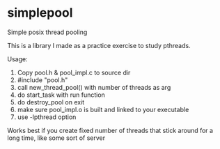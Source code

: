 simplepool
==========

Simple posix thread pooling

This is a library I made as a practice exercise to study pthreads.

Usage:

1. Copy pool.h & pool\_impl.c to source dir
2. #include "pool.h"
3. call new\_thread\_pool() with number of threads as arg
4. do start\_task with run function
5. do destroy\_pool on exit
6. make sure pool\_impl.o is built and linked to your executable
7. use -lpthread option

Works best if you create fixed number of threads that stick around for a
long time, like some sort of server

